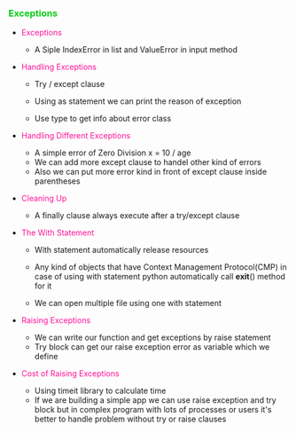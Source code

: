 ### <span style="color: #03ce14;">Exceptions</span>
* <span style="color: #ff1199;">Exceptions</span>
   * A Siple IndexError in list and ValueError in input method
* <span style="color: #ff1199;">Handling Exceptions</span>
   * Try / except clause 
     
   * Using as statement we can print the reason of exception
   * Use type to get info about error class
* <span style="color: #ff1199;">Handling Different Exceptions</span>
   * A simple error of Zero Division x = 10 / age
   * We can add more except clause to handel other kind of errors
   * Also we can put more error kind in front of except clause inside parentheses
* <span style="color: #ff1199;">Cleaning Up</span>
   * A finally clause always execute after a try/except clause
     
* <span style="color: #ff1199;">The With Statement</span>
   * With statement automatically release resources
     
   * Any kind of objects that have Context Management Protocol(CMP) in case of using with statement python automatically call __exit__() method for it
   * We can open multiple file using one with statement
* <span style="color: #ff1199;">Raising Exceptions</span>
   * We can write our function and get exceptions by raise statement
   * Try block can get our raise exception error as variable which we define
     
* <span style="color: #ff1199;">Cost of Raising Exceptions</span>
   * Using timeit library to calculate time
   * If we are building a simple app we can use raise exception and try block but in complex program with lots of processes or users it's better to handle problem without try or raise clauses
